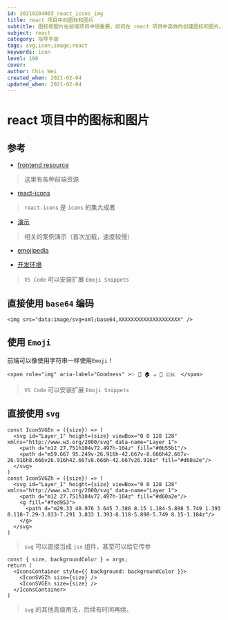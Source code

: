 ```yaml
---
id: 20210204003_react_icons_img
title: react 项目中的图标和图片
subtitle: 图标和图片在前端项目中很重要，如何在 react 项目中高效的创建图标和图片。
subject: react
category: 指导手册
tags: svg;icon;image;react
keywords: icon
level: 100
cover: 
author: Chis Wei
created_when: 2021-02-04
updated_when: 2021-02-04
---
```


# react 项目中的图标和图片

## 参考

- [frontend resource](/blog/20210129001_frontend_resource)

> 这里有各种前端资源

- [react-icons](https://react-icons.github.io/react-icons/)

> `react-icons` 是 `icons` 的集大成者

- [演示](/storybook.html?path=/story/bee-styled-icons-svg--flag-icons)

> 相关的案例演示（首次加载，速度较慢）

- [emojipedia](https://emojipedia.org/)

- [开发环境](/blog/20210125001_win_dev_env_setup)

> `VS Code` 可以安装扩展 `Emoji Snippets`

## 直接使用 `base64` 编码

```
<img src="data:image/svg+xml;base64,XXXXXXXXXXXXXXXXXXXX" />
```

## 使用 `Emoji`

前端可以像使用字符串一样使用`Emoji`！

```
<span role="img" aria-label="Goodness" >✨ 🍺 🏠 ☕ 🌈 🇨🇳  </span>
```

> `VS Code` 可以安装扩展 `Emoji Snippets`


## 直接使用 `svg`

```
const IconSVGEn = ({size}) => (
  <svg id="Layer_1" height={size} viewBox="0 0 128 128" xmlns="http://www.w3.org/2000/svg" data-name="Layer 1">
    <path d="m12 27.751h104v72.497h-104z" fill="#0b55b1"/>
    <path d="m59.667 95.249v-26.916h-42.667v-8.666h42.667v-26.916h8.666v26.916h42.667v8.666h-42.667v26.916z" fill="#d60a2e"/>
  </svg>
)
const IconSVGZh = ({size}) => (
  <svg id="Layer_1" height={size} viewBox="0 0 128 128" xmlns="http://www.w3.org/2000/svg" data-name="Layer 1">
    <path d="m12 27.751h104v72.497h-104z" fill="#d60a2e"/>
    <g fill="#fed953">
      <path d="m29.33 40.976 3.645 7.386 8.15 1.184-5.898 5.749 1.393 8.118-7.29-3.833-7.291 3.833 1.393-8.118-5.898-5.749 8.15-1.184z"/>
    </g>
  </svg>
)
```

> `svg` 可以直接当成 `jsx` 组件，甚至可以给它传参

```
const { size, backgroundColor } = args;
return (
  <IconsContainer style={{ background: backgroundColor }}>
    <IconSVGZh size={size} />
    <IconSVGEn size={size} />
  </IconsContainer>
)
```

> `svg` 的其他高级用法，后续有时间再续。
